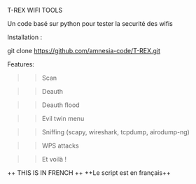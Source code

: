 T-REX WIFI TOOLS


Un code basé sur python pour tester la securité des wifis

Installation : 

git clone https://github.com/amnesia-code/T-REX.git


Features:
  
  >>Scan
  
  >>Deauth
  
  >>Deauth flood
  
  >>Evil twin menu
  
  >>Sniffing (scapy, wireshark, tcpdump, airodump-ng)
  
  >>WPS attacks
  
  >>Et voilà !




++ THIS IS IN FRENCH ++
++Le script est en français++
